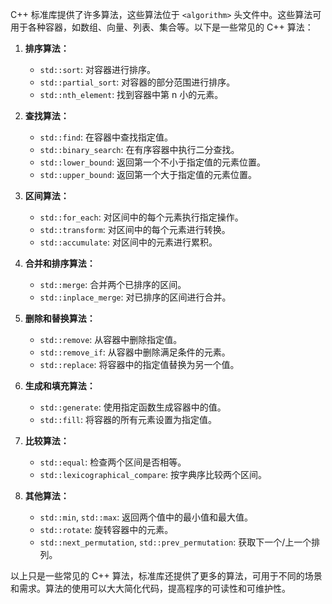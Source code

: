 C++ 标准库提供了许多算法，这些算法位于 `<algorithm>` 头文件中。这些算法可用于各种容器，如数组、向量、列表、集合等。以下是一些常见的 C++ 算法：

1. **排序算法：**
   - `std::sort`: 对容器进行排序。
   - `std::partial_sort`: 对容器的部分范围进行排序。
   - `std::nth_element`: 找到容器中第 n 小的元素。

2. **查找算法：**
   - `std::find`: 在容器中查找指定值。
   - `std::binary_search`: 在有序容器中执行二分查找。
   - `std::lower_bound`: 返回第一个不小于指定值的元素位置。
   - `std::upper_bound`: 返回第一个大于指定值的元素位置。

3. **区间算法：**
   - `std::for_each`: 对区间中的每个元素执行指定操作。
   - `std::transform`: 对区间中的每个元素进行转换。
   - `std::accumulate`: 对区间中的元素进行累积。

4. **合并和排序算法：**
   - `std::merge`: 合并两个已排序的区间。
   - `std::inplace_merge`: 对已排序的区间进行合并。

5. **删除和替换算法：**
   - `std::remove`: 从容器中删除指定值。
   - `std::remove_if`: 从容器中删除满足条件的元素。
   - `std::replace`: 将容器中的指定值替换为另一个值。

6. **生成和填充算法：**
   - `std::generate`: 使用指定函数生成容器中的值。
   - `std::fill`: 将容器的所有元素设置为指定值。

7. **比较算法：**
   - `std::equal`: 检查两个区间是否相等。
   - `std::lexicographical_compare`: 按字典序比较两个区间。

8. **其他算法：**
   - `std::min`, `std::max`: 返回两个值中的最小值和最大值。
   - `std::rotate`: 旋转容器中的元素。
   - `std::next_permutation`, `std::prev_permutation`: 获取下一个/上一个排列。

以上只是一些常见的 C++ 算法，标准库还提供了更多的算法，可用于不同的场景和需求。算法的使用可以大大简化代码，提高程序的可读性和可维护性。